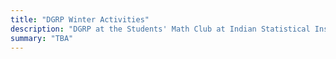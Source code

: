 ```yaml
---
title: "DGRP Winter Activities"
description: "DGRP at the Students' Math Club at Indian Statistical Institute, Kolkata."
summary: "TBA"
---
```

